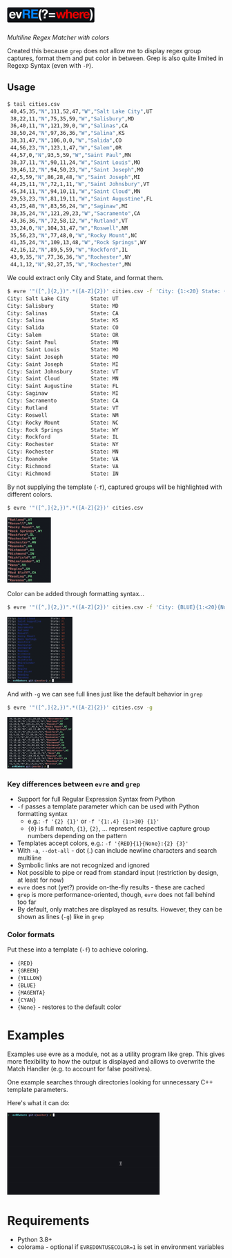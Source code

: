 # <img width="40%" height="40%" src="assets/evre_logo.png" alt="logo" />
_Multiline Regex Matcher with colors_

Created this because `grep` does not allow me to display regex group captures, format them and put color in between. Grep is also quite limited in Regexp Syntax (even with `-P`).

## Usage

```bash
$ tail cities.csv
 40,45,35,"N",111,52,47,"W","Salt Lake City",UT
 38,22,11,"N",75,35,59,"W","Salisbury",MD
 36,40,11,"N",121,39,0,"W","Salinas",CA
 38,50,24,"N",97,36,36,"W","Salina",KS
 38,31,47,"N",106,0,0,"W","Salida",CO
 44,56,23,"N",123,1,47,"W","Salem",OR
 44,57,0,"N",93,5,59,"W","Saint Paul",MN
 38,37,11,"N",90,11,24,"W","Saint Louis",MO
 39,46,12,"N",94,50,23,"W","Saint Joseph",MO
 42,5,59,"N",86,28,48,"W","Saint Joseph",MI
 44,25,11,"N",72,1,11,"W","Saint Johnsbury",VT
 45,34,11,"N",94,10,11,"W","Saint Cloud",MN
 29,53,23,"N",81,19,11,"W","Saint Augustine",FL
 43,25,48,"N",83,56,24,"W","Saginaw",MI
 38,35,24,"N",121,29,23,"W","Sacramento",CA
 43,36,36,"N",72,58,12,"W","Rutland",VT
 33,24,0,"N",104,31,47,"W","Roswell",NM
 35,56,23,"N",77,48,0,"W","Rocky Mount",NC
 41,35,24,"N",109,13,48,"W","Rock Springs",WY
 42,16,12,"N",89,5,59,"W","Rockford",IL
 43,9,35,"N",77,36,36,"W","Rochester",NY
 44,1,12,"N",92,27,35,"W","Rochester",MN
```

We could extract only City and State, and format them.

```bash
$ evre '"([^,]{2,})".*([A-Z]{2})' cities.csv -f 'City: {1:<20} State: {2}'
City: Salt Lake City       State: UT
City: Salisbury            State: MD
City: Salinas              State: CA
City: Salina               State: KS
City: Salida               State: CO
City: Salem                State: OR
City: Saint Paul           State: MN
City: Saint Louis          State: MO
City: Saint Joseph         State: MO
City: Saint Joseph         State: MI
City: Saint Johnsbury      State: VT
City: Saint Cloud          State: MN
City: Saint Augustine      State: FL
City: Saginaw              State: MI
City: Sacramento           State: CA
City: Rutland              State: VT
City: Roswell              State: NM
City: Rocky Mount          State: NC
City: Rock Springs         State: WY
City: Rockford             State: IL
City: Rochester            State: NY
City: Rochester            State: MN
City: Roanoke              State: VA
City: Richmond             State: VA
City: Richmond             State: IN
```

By not supplying the template (`-f`), captured groups will be highlighted with different colors.

```bash
$ evre '"([^,]{2,})".*([A-Z]{2})' cities.csv
```
<img width="20%" height="20%" src="assets/usage1.png" />

Color can be added through formatting syntax...

```bash
$ evre '"([^,]{2,})".*([A-Z]{2})' cities.csv -f 'City: {BLUE}{1:<20}{None} State: {RED}{2}'
```
<img width="30%" height="30%" src="assets/usage2.png" />

And with `-g` we can see full lines just like the default behavior in `grep`

```bash
$ evre '"([^,]{2,})".*([A-Z]{2})' cities.csv -g
```
<img width="30%" height="30%" src="assets/usage3.png" />


### Key differences between `evre` and `grep`
- Support for full Regular Expression Syntax from Python
- `-f` passes a template parameter which can be used with Python formatting syntax
  - e.g.: `-f '{2} {1}'` or `-f '{1:.4} {1:>30} {1}'`
  - `{0}` is full match, `{1}`, `{2}`, ... represent respective capture group numbers depending on the pattern
- Templates accept colors, e.g.: `-f '{RED}{1}{None}:{2} {3}'`
- With `-a`, `--dot-all` - dot (.) can include newline characters and search multiline
- Symbolic links are not recognized and ignored
- Not possible to pipe or read from standard input (restriction by design, at least for now)
- `evre` does not (yet?) provide on-the-fly results - these are cached
- `grep` is more performance-oriented, though, `evre` does not fall behind too far
- By default, only matches are displayed as results. However, they can be shown as lines (`-g`) like in `grep`

### Color formats

Put these into a template (`-f`) to achieve coloring.

- `{RED}`
- `{GREEN}`
- `{YELLOW}`
- `{BLUE}`
- `{MAGENTA}`
- `{CYAN}`
- `{None}` - restores to the default color

# Examples

Examples use evre as a module, not as a utility program like grep. This gives more flexibility to how the output is displayed and allows to overwrite the Match Handler (e.g. to account for false positives).

One example searches through directories looking for unnecessary C++ template parameters.

Here's what it can do:

<img width="70%" height="70%" src="assets/evre_gcc_example.gif" />

# Requirements

- Python 3.8+
- colorama - optional if `EVREDONTUSECOLOR=1` is set in environment variables

